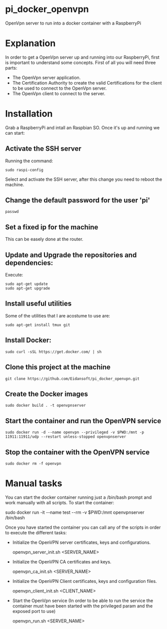 # pi_docker_openvpn
OpenVpn server to run into a docker container with a RaspberryPi

# Explanation

In order to get a OpenVpn server up and running into our RaspberryPi, first is important to understand some concepts.
First of all you will need three parts:

 * The OpenVpn server application.
 * The Certification Authority to create the valid Certifications for the client to be used to connect to the OpenVpn server.
 * The OpenVpn client to connect to the server.

# Installation

Grab a RaspberryPi and intall an Raspbian SO.
Once it's up and running we can start:

## Activate the SSH server

Running the command:

    sudo raspi-config

Select <interfaces> and activate the SSH server, after this change you need to reboot the machine.

## Change the default password for the user 'pi'

    passwd

## Set a fixed ip for the machine

This can be easely done at the router.

## Update and Upgrade the repositories and dependencies:

Execute:

    sudo apt-get update
    sudo apt-get upgrade

## Install useful utilities

Some of the utilities that I are acostume to use are:

    sudo apt-get install tmux git

## Install Docker:

    sudo curl -sSL https://get.docker.com/ | sh

## Clone this project at the machine

    git clone https://github.com/Eidansoft/pi_docker_openvpn.git

## Create the Docker images

    sudo docker build . -t openvpnserver

## Start the container and run the OpenVPN service

    sudo docker run -d --name openvpn --privileged -v $PWD:/mnt -p 11911:11911/udp --restart unless-stopped openvpnserver

## Stop the container with the OpenVPN service

    sudo docker rm -f openvpn

# Manual tasks
You can start the docker container running just a /bin/bash prompt and work manually with all scripts. To start the container:

   sudo docker run -it --name test --rm -v $PWD:/mnt openvpnserver /bin/bash

Once you have started the container you can call any of the scripts in order to execute the different tasks:

* Initialize the OpenVPN server certificates, keys and configurations.

    openvpn_server_init.sh <SERVER_NAME>

* Initialize the OpenVPN CA certificates and keys.

    openvpn_ca_init.sh <SERVER_NAME>

* Initialize the OpenVPN Client certificates, keys and configuration files.

    openvpn_client_init.sh <CLIENT_NAME>

* Start the OpenVpn service (In order to be able to run the service the container must have been started with the privileged param and the exposed port to use)

    openvpn_run.sh <SERVER_NAME>